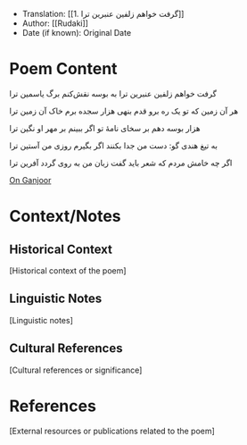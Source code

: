 
- Translation: [[1. گرفت خواهم زلفین عنبرین ترا]] 
- Author: [[Rudaki]]
- Date (if known): Original Date


# Poem Content
گرفت خواهم زلفین عنبرین ترا
به بوسه نقش‌کنم برگ یاسمین ترا

هر آن زمین که تو یک ره برو قدم بنهی
هزار سجده برم خاک آن زمین ترا

هزار بوسه دهم بر سخای نامهٔ تو
اگر ببینم بر مهر او نگین ترا

به تیغ هندی گو: دست من جدا بکنند
اگر بگیرم روزی من آستین ترا

اگر چه خامش مردم که شعر باید گفت
زبان من به روی گردد آفرین ترا

[On Ganjoor](https://ganjoor.net/roodaki/baghimande/sh5)
# Context/Notes
## Historical Context
[Historical context of the poem]

## Linguistic Notes
[Linguistic notes]

## Cultural References
[Cultural references or significance]

# References
[External resources or publications related to the poem]
